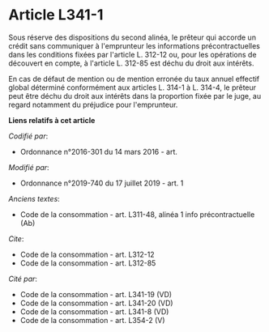 # Article L341-1

Sous réserve des dispositions du second alinéa, le prêteur qui accorde un crédit sans communiquer à l'emprunteur les
informations précontractuelles dans les conditions fixées par l'article L. 312-12 ou, pour les opérations de découvert en
compte, à l'article L. 312-85 est déchu du droit aux intérêts.

En cas de défaut de mention ou de mention erronée du taux annuel effectif global déterminé conformément aux articles L. 314-1
à L. 314-4, le prêteur peut être déchu du droit aux intérêts dans la proportion fixée par le juge, au regard notamment du
préjudice pour l'emprunteur.

**Liens relatifs à cet article**

_Codifié par_:

  - Ordonnance n°2016-301 du 14 mars 2016 - art.

_Modifié par_:

  - Ordonnance n°2019-740 du 17 juillet 2019 - art. 1

_Anciens textes_:

  - Code de la consommation - art. L311-48, alinéa 1 info précontractuelle (Ab)

_Cite_:

  - Code de la consommation - art. L312-12
  - Code de la consommation - art. L312-85

_Cité par_:

  - Code de la consommation - art. L341-19 (VD)
  - Code de la consommation - art. L341-20 (VD)
  - Code de la consommation - art. L341-8 (VD)
  - Code de la consommation - art. L354-2 (V)
